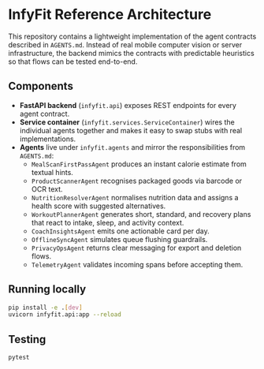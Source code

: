 # InfyFit Reference Architecture

This repository contains a lightweight implementation of the agent
contracts described in `AGENTS.md`.  Instead of real mobile computer
vision or server infrastructure, the backend mimics the contracts with
predictable heuristics so that flows can be tested end-to-end.

## Components

- **FastAPI backend** (`infyfit.api`) exposes REST endpoints for every
  agent contract.
- **Service container** (`infyfit.services.ServiceContainer`) wires the
  individual agents together and makes it easy to swap stubs with real
  implementations.
- **Agents** live under `infyfit.agents` and mirror the responsibilities
  from `AGENTS.md`:
  - `MealScanFirstPassAgent` produces an instant calorie estimate from
    textual hints.
  - `ProductScannerAgent` recognises packaged goods via barcode or OCR
    text.
  - `NutritionResolverAgent` normalises nutrition data and assigns a
    health score with suggested alternatives.
  - `WorkoutPlannerAgent` generates short, standard, and recovery plans
    that react to intake, sleep, and activity context.
  - `CoachInsightsAgent` emits one actionable card per day.
  - `OfflineSyncAgent` simulates queue flushing guardrails.
  - `PrivacyOpsAgent` returns clear messaging for export and deletion
    flows.
  - `TelemetryAgent` validates incoming spans before accepting them.

## Running locally

```bash
pip install -e .[dev]
uvicorn infyfit.api:app --reload
```

## Testing

```bash
pytest
```
